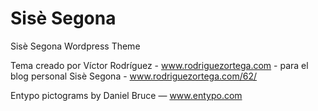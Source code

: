 Sisè Segona
==========

Sisè Segona Wordpress Theme

Tema creado por Víctor Rodríguez - www.rodriguezortega.com - para el blog personal Sisè Segona - www.rodriguezortega.com/62/

Entypo pictograms by Daniel Bruce — www.entypo.com
